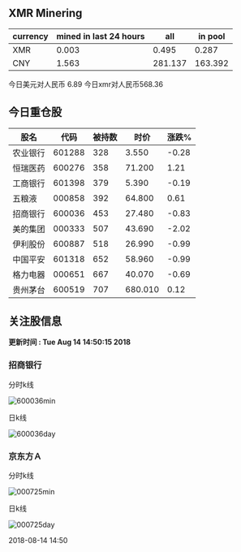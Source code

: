 ## XMR Minering

|currency|mined in last 24 hours|all|in pool|
|---|---|---|---|
|XMR|0.003|0.495|0.287|
|CNY|1.563|281.137|163.392|

今日美元对人民币 6.89	今日xmr对人民币568.36


## 今日重仓股 

|股名|代码|被持数|时价|涨跌%|
|---|---|---|---|---|
|农业银行|601288|328|3.550|-0.28|
|恒瑞医药|600276|358|71.200|1.21|
|工商银行|601398|379|5.390|-0.19|
|五粮液|000858|392|64.800|0.61|
|招商银行|600036|453|27.480|-0.83|
|美的集团|000333|507|43.690|-2.02|
|伊利股份|600887|518|26.990|-0.99|
|中国平安|601318|652|58.960|-0.99|
|格力电器|000651|667|40.070|-0.69|
|贵州茅台|600519|707|680.010|0.12|

## 关注股信息
**更新时间 : Tue Aug 14 14:50:15 2018**
### 招商银行 
分时k线

![600036min](http://image.sinajs.cn/newchart/min/n/sh600036.gif)

日k线

![600036day](http://image.sinajs.cn/newchart/daily/n/sh600036.gif)

### 京东方Ａ 
分时k线

![000725min](http://image.sinajs.cn/newchart/min/n/sz000725.gif)

日k线

![000725day](http://image.sinajs.cn/newchart/daily/n/sz000725.gif)

2018-08-14 14:50
